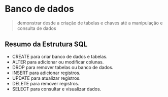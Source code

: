 # Banco de dados
> demonstrar desde a criação de tabelas e chaves até a manipulação e consulta de dados
## Resumo da Estrutura SQL
* CREATE para criar banco de dados e tabelas.
* ALTER para adicionar ou modificar colunas.
* DROP para remover tabelas ou banco de dados.
* INSERT para adicionar registros.
* UPDATE para atualizar registros.
* DELETE para remover registros.
* SELECT para consultar e visualizar dados.

